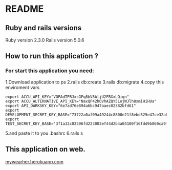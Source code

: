 # README

## Ruby and rails versions
Ruby version 2.3.0
Rails version 5.0.6

## How to run this application ?
### For start this application you need:
1.Download application to ps
2.rails db:create
3.rails db:migrate
4.copy this enviroment vars
```markup
export ACCU_API_KEY="VOPAdTPRJxsGFq8bV8AljU2FRXxLQiqn"
export ACCU_ALTERNATIVE_API_KEY="NaxQP42hOVhAZQY5LojWJlh8xmiHiHUa"
export API_DARKSKY_KEY="6e7ad76e894a6bc947aaec02382bfd61"
export DEVELOPMENT_SECRET_KEY_BASE="73722a0af09a49244c8800e21f8ebd525e47ce32a64e5e6d988623079e5e8f531f8bcd7d68aab5c94eb8107bea2e1a4769b95bcbe3ca26d5f1b43a7ac9692495"
export TEST_SECRET_KEY_BASE='3f1a32c02596fd223003ef44d2b4a04100f16fdd9b860ca9f3cc157c7db72207e14c8ca0b1b9ab002bd19188fdd6c3fc5bc886fc18259e5b1ceb8074de8b8a33'
```
5.and paste it to you .bashrc
6.rails s

## This application on web.

<a href="https://mywearher.herokuapp.com
" title="Visit mywearher!">mywearher.herokuapp.com</a>
